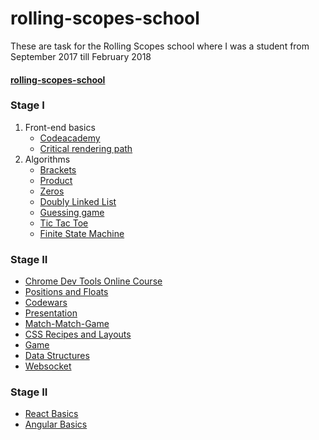 # rolling-scopes-school
These are task for the Rolling Scopes school where I was a student from September 2017 till February 2018

#### <a href="https://arsafab.github.io/rolling-scopes-school/">rolling-scopes-school</a>

### Stage I
1. Front-end basics
    * <a href="https://www.codecademy.com/arsafab">Codeacademy</a>
    * <a href="https://github.com/arsafab/rolling-scopes-school/tree/master/tasks/critical-rendering-path">Critical rendering path</a>
2. Algorithms
    * <a href="https://github.com/arsafab/rolling-scopes-school/tree/master/tasks/brackets">Brackets</a>
    * <a href="https://github.com/arsafab/rolling-scopes-school/tree/master/tasks/product">Product</a>
    * <a href="https://github.com/arsafab/rolling-scopes-school/tree/master/tasks/zeros">Zeros</a>
    * <a href="https://github.com/arsafab/rolling-scopes-school/tree/master/tasks/doubly-linked-list">Doubly Linked List</a>
    * <a href="https://github.com/arsafab/rolling-scopes-school/tree/master/tasks/guessing-game">Guessing game</a>
    * <a href="https://github.com/arsafab/rolling-scopes-school/tree/master/tasks/tic-tac-toe">Tic Tac Toe</a>
    * <a href="https://github.com/arsafab/rolling-scopes-school/tree/master/tasks/finite-state-machine">Finite State Machine</a>

### Stage II

* <a href="https://www.codeschool.com/users/arsafab">Chrome Dev Tools Online Course</a>
* <a href="https://github.com/arsafab/rolling-scopes-school/tree/master/tasks/positions-and-floats">Positions and Floats</a>
* <a href="https://www.codewars.com/users/arsafab">Codewars</a>
* <a href="https://github.com/arsafab/rolling-scopes-school/tree/master/tasks/presentation">Presentation</a>
* <a href="https://github.com/arsafab/rolling-scopes-school/tree/master/tasks/match-match-game">Match-Match-Game</a>
* <a href="https://github.com/arsafab/rolling-scopes-school/tree/master/tasks/css-recipes-and-layouts">CSS Recipes and Layouts</a>
* <a href="https://github.com/arsafab/rolling-scopes-school/tree/master/tasks/game">Game</a>
* <a href="https://github.com/arsafab/rolling-scopes-school/tree/master/tasks/binary-search-tree">Data Structures</a>
* <a href="https://github.com/arsafab/rolling-scopes-school/tree/master/tasks/websocket">Websocket</a>

### Stage II

* <a href="https://github.com/arsafab/rolling-scopes-school/tree/master/tasks/react-basics">React Basics</a>
* <a href="https://github.com/arsafab/rolling-scopes-school/tree/master/tasks/angular-basics">Angular Basics</a>
